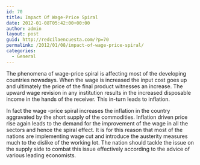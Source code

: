 ```yaml
---
id: 70
title: Impact Of Wage-Price Spiral
date: 2012-01-08T05:42:00+00:00
author: admin
layout: post
guid: http://redcilaencuesta.com/?p=70
permalink: /2012/01/08/impact-of-wage-price-spiral/
categories:
  - General
---
```

The phenomena of wage-price spiral is affecting most of the developing countries nowadays. When the wage is increased the input cost goes up and ultimately the price of the final product witnesses an increase. The upward wage revision in any institution results in the increased disposable income in the hands of the receiver. This in-turn leads to inflation.

In fact the wage -price spiral increases the inflation in the country aggravated by the short supply of the commodities. Inflation driven price rise again leads to the demand for the improvement of the wage in all the sectors and hence the spiral effect. It is for this reason that most of the nations are implementing wage cut and introduce the austerity measures much to the dislike of the working lot. The nation should tackle the issue on the supply side to combat this issue effectively according to the advice of various leading economists.
